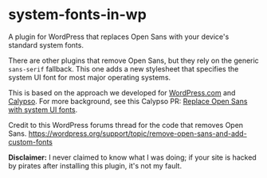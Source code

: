 # system-fonts-in-wp

A plugin for WordPress that replaces Open Sans with your device's standard system fonts.

There are other plugins that remove Open Sans, but they rely on the generic `sans-serif` fallback. This one adds a new stylesheet that specifies the system UI font for most major operating systems.

This is based on the approach we developed for [WordPress.com](https://wordpress.com) and [Calypso](https://github.com/Automattic/calypso). For more background, see this Calypso PR: [Replace Open Sans with system UI fonts](http://github.com/Automattic/wp-calypso/pull/3016).

Credit to this WordPress forums thread for the code that removes Open Sans. https://wordpress.org/support/topic/remove-open-sans-and-add-custom-fonts

**Disclaimer:** I never claimed to know what I was doing; if your site is hacked by pirates after installing this plugin, it's not my fault.
